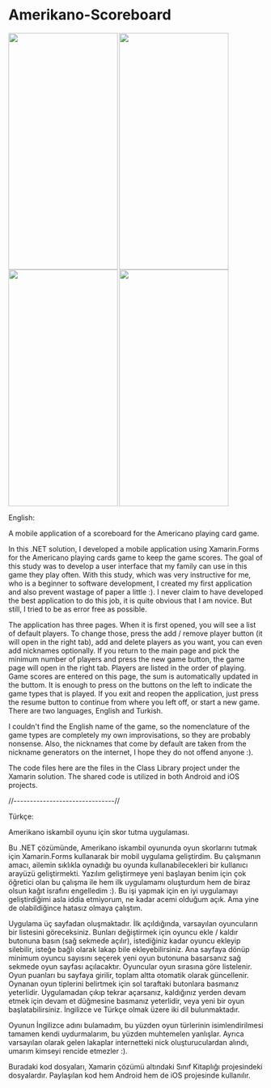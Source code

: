 # Amerikano-Scoreboard

<img src="https://user-images.githubusercontent.com/94300970/184557106-348efa02-83dc-4128-9c81-14327c715566.png" align="left" height="468" width="216">
<img src="https://user-images.githubusercontent.com/94300970/184557107-6fc25d50-1a23-4129-85fa-30f9eccce075.png" align="left" height="468" width="216">
<img src="https://user-images.githubusercontent.com/94300970/184557104-aa86cd3d-21a8-40bf-9188-0a7b7e45a4b0.png" align="left" height="468" width="216">
<img src="https://user-images.githubusercontent.com/94300970/184557105-21caf57b-e213-41e3-8e12-3b604084d1bd.png" height="468" width="216">
<br>

English:

A mobile application of a scoreboard for the Americano playing card game.

In this .NET solution, I developed a mobile application using Xamarin.Forms for the Americano playing cards game to keep the game scores. The goal of this study was to develop a user interface that my family can use in this game they play often. With this study, which was very instructive for me, who is a beginner to software development, I created my first application and also prevent wastage of paper a little :). I never claim to have developed the best application to do this job, it is quite obvious that I am novice. But still, I tried to be as error free as possible.

The application has three pages. When it is first opened, you will see a list of default players. To change those, press the add / remove player button (it will open in the right tab), add and delete players as you want, you can even add nicknames optionally. If you return to the main page and pick the minimum number of players and press the new game button, the game page will open in the right tab. Players are listed in the order of playing. Game scores are entered on this page, the sum is automatically updated in the buttom. It is enough to press on the buttons on the left to indicate the game types that is played. If you exit and reopen the application, just press the resume button to continue from where you left off, or start a new game. There are two languages, English and Turkish.

I couldn't find the English name of the game, so the nomenclature of the game types are completely my own improvisations, so they are probably nonsense. Also, the nicknames that come by default are taken from the nickname generators on the internet, I hope they do not offend anyone :).

The code files here are the files in the Class Library project under the Xamarin solution. The shared code is utilized in both Android and iOS projects.

//-------------------------------//

Türkçe:

Amerikano iskambil oyunu için skor tutma uygulaması.

Bu .NET çözümünde, Amerikano iskambil oyununda oyun skorlarını tutmak için Xamarin.Forms kullanarak bir mobil uygulama geliştirdim. Bu çalışmanın amacı, ailemin sıklıkla oynadığı bu oyunda kullanabilecekleri bir kullanıcı arayüzü geliştirmekti. Yazılım geliştirmeye yeni başlayan benim için çok öğretici olan bu çalışma ile hem ilk uygulamamı oluşturdum hem de biraz olsun kağıt israfını engelledim :). Bu işi yapmak için en iyi uygulamayı geliştirdiğimi asla iddia etmiyorum, ne kadar acemi olduğum açık. Ama yine de olabildiğince hatasız olmaya çalıştım.

Uygulama üç sayfadan oluşmaktadır. İlk açıldığında, varsayılan oyuncuların bir listesini göreceksiniz. Bunları değiştirmek için oyuncu ekle / kaldır butonuna basın (sağ sekmede açılır), istediğiniz kadar oyuncu ekleyip silebilir, isteğe bağlı olarak lakap bile ekleyebilirsiniz. Ana sayfaya dönüp minimum oyuncu sayısını seçerek yeni oyun butonuna basarsanız sağ sekmede oyun sayfası açılacaktır. Oyuncular oyun sırasına göre listelenir. Oyun puanları bu sayfaya girilir, toplam altta otomatik olarak güncellenir. Oynanan oyun tiplerini belirtmek için sol taraftaki butonlara basmanız yeterlidir. Uygulamadan çıkıp tekrar açarsanız, kaldığınız yerden devam etmek için devam et düğmesine basmanız yeterlidir, veya yeni bir oyun başlatabilirsiniz. İngilizce ve Türkçe olmak üzere iki dil bulunmaktadır.

Oyunun İngilizce adını bulamadım, bu yüzden oyun türlerinin isimlendirilmesi tamamen kendi uydurmalarım, bu yüzden muhtemelen yanlışlar. Ayrıca varsayılan olarak gelen lakaplar internetteki nick oluşturuculardan alındı, umarım kimseyi rencide etmezler :).

Buradaki kod dosyaları, Xamarin çözümü altındaki Sınıf Kitaplığı projesindeki dosyalardır. Paylaşılan kod hem Android hem de iOS projesinde kullanılır.
